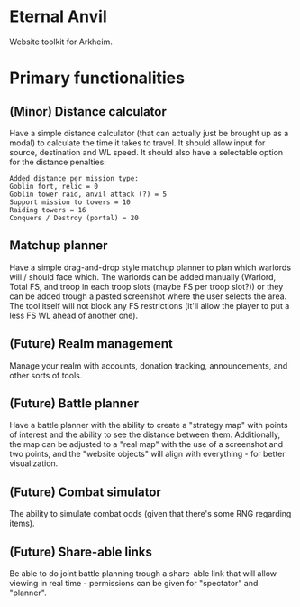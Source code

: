 Eternal Anvil
===
Website toolkit for Arkheim.


# Primary functionalities

## (Minor) Distance calculator
Have a simple distance calculator (that can actually just be brought up as a modal) to calculate the time it takes to travel. It should allow input for source, destination and WL speed. It should also have a selectable option for the distance penalties:
```
Added distance per mission type:
Goblin fort, relic = 0
Goblin tower raid, anvil attack (?) = 5
Support mission to towers = 10
Raiding towers = 16
Conquers / Destroy (portal) = 20
```

## Matchup planner
Have a simple drag-and-drop style matchup planner to plan which warlords will / should face which. The warlords can be added manually (Warlord, Total FS, and troop in each troop slots (maybe FS per troop slot?)) or they can be added trough a pasted screenshot where the user selects the area. The tool itself will not block any FS restrictions (it'll allow the player to put a less FS WL ahead of another one).

## (Future) Realm management
Manage your realm with accounts, donation tracking, announcements, and other sorts of tools.

## (Future) Battle planner
Have a battle planner with the ability to create a "strategy map" with points of interest and the ability to see the distance between them. Additionally, the map can be adjusted to a "real map" with the use of a screenshot and two points, and the "website objects" will align with everything - for better visualization.

## (Future) Combat simulator
The ability to simulate combat odds (given that there's some RNG regarding items).

## (Future) Share-able links
Be able to do joint battle planning trough a share-able link that will allow viewing in real time - permissions can be given for "spectator" and "planner".
